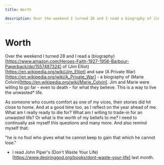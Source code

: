 ```yaml
---
title: Worth

description: Over the weekend I turned 28 and I read a biography of Jim Elliot and saw A Private War - a biography of Marie Colvin.
---
```


# Worth

Over the weekend I turned 28 and I read a (biography)[https://www.amazon.com/Heroes-Faith-1927-1956-Barbour-Paperback/dp/1557487324] of (Jim Elliot)[https://en.wikipedia.org/wiki/Jim_Elliot] and saw (A Private War)[https://en.wikipedia.org/wiki/A_Private_War] - a biography of (Marie Colvin)[https://en.wikipedia.org/wiki/Marie_Colvin]. Jim and Marie were willing to go far - even to death - for what they believe. This is a way to live the unwasted* life.

As someone who counts comfort as one of my vices, their stories did hit close to home. And at a good time too, as I reflect on the year ahead of me. What am I really ready to die for? What am I willing to trade-in for an unwasted life? Or what is the worth of my beliefs to me? I need to continually ask myself this questions and many more. And also remind myself that:

"he is no fool who gives what he cannot keep to gain that which he cannot lose."
* I read John Piper's (Don't Waste Your Life)[https://www.desiringgod.org/books/dont-waste-your-life] last month.